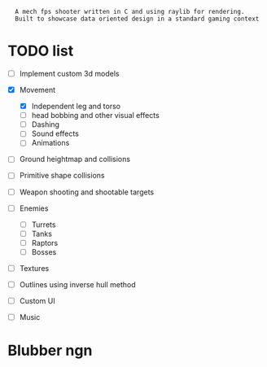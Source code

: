 
```
  A mech fps shooter written in C and using raylib for rendering.
  Built to showcase data oriented design in a standard gaming context
```

# TODO list
- [ ] Implement custom 3d models
- [x] Movement
	- [x] Independent leg and torso
	- [ ] head bobbing and other visual effects
	- [ ] Dashing
	- [ ] Sound effects
	- [ ] Animations
- [ ] Ground heightmap and collisions
- [ ] Primitive shape collisions
- [ ] Weapon shooting and shootable targets
- [ ] Enemies
	- [ ] Turrets
	- [ ] Tanks
	- [ ] Raptors
	- [ ] Bosses
- [ ] Textures
- [ ] Outlines using inverse hull method
- [ ] Custom UI
- [ ] Music


# Blubber ngn
